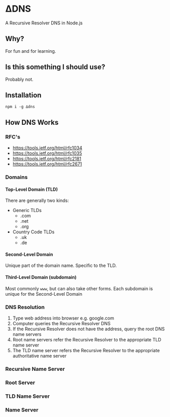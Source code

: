 ∆DNS
====

A Recursive Resolver DNS in Node.js

## Why?

For fun and for learning.

## Is this something I should use?

Probably not.

## Installation

`npm i -g ∆dns`

## How DNS Works

### RFC's

* https://tools.ietf.org/html/rfc1034
* https://tools.ietf.org/html/rfc1035
* https://tools.ietf.org/html/rfc2181
* https://tools.ietf.org/html/rfc2671

### Domains
#### Top-Level Domain (TLD)
There are generally two kinds:

* Generic TLDs
  * .com
  * .net
  * .org
* Country Code TLDs
  * .uk
  * .de

#### Second-Level Domain
Unique part of the domain name. Specific to the TLD.

#### Third-Level Domain (subdomain)
Most commonly `www`, but can also take other forms.
Each subdomain is unique for the Second-Level Domain

### DNS Resolution
1. Type web address into browser e.g. google.com
2. Computer queries the Recursive Resolver DNS
3. If the Recursive Resolver does not have the address, query the root DNS name servers
4. Root name servers refer the Recursive Resolver to the appropriate TLD name server
5. The TLD name server refers the Recursive Resolver to the appropriate authoritative name server

### Recursive Name Server
### Root Server
### TLD Name Server
### Name Server
